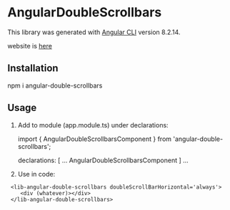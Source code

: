 # AngularDoubleScrollbars

This library was generated with [Angular CLI](https://github.com/angular/angular-cli) version 8.2.14.

website is [here](https://github.com/akeresztesgh/angular-double-scrollbars)

## Installation
npm i angular-double-scrollbars

## Usage

1. Add to module (app.module.ts) under declarations: 

    import { AngularDoubleScrollbarsComponent } from 'angular-double-scrollbars';

    declarations: [
    ...
    AngularDoubleScrollbarsComponent
  ] ...

1. Use in code: 
```
 <lib-angular-double-scrollbars doubleScrollBarHorizontal='always'>
    <div (whatever)></div>
 </lib-angular-double-scrollbars>